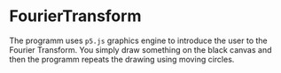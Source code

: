 # FourierTransform
The programm uses `p5.js` graphics engine to introduce the user to the Fourier Transform. You simply draw something on the black canvas and then the programm repeats the drawing using moving circles. 
